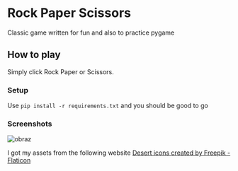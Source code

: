 # Rock Paper Scissors
Classic game written for fun and also to practice pygame

## How to play
Simply click Rock Paper or Scissors.

### Setup
Use `pip install -r requirements.txt` and you should be good to go

### Screenshots
![obraz](https://github.com/BtNowakowski/rock_paper_scissors/assets/107316656/8b92824f-039b-49ad-973f-05392d09a413)

I got my assets from the following website
<a href="https://www.flaticon.com/free-icons/desert" title="desert icons">Desert icons created by Freepik - Flaticon</a>
